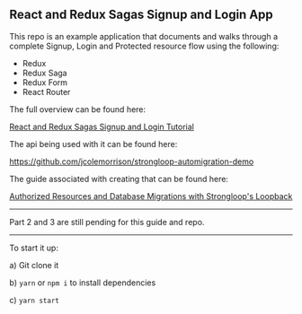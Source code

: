 ## React and Redux Sagas Signup and Login App

This repo is an example application that documents and walks through a complete Signup, Login and Protected resource flow using the following:

- Redux
- Redux Saga
- Redux Form
- React Router

The full overview can be found here:

[React and Redux Sagas Signup and Login Tutorial](http://start.jcolemorrison.com/react-and-redux-sagas-authentication-app-tutorial/)

The api being used with it can be found here:

https://github.com/jcolemorrison/strongloop-automigration-demo

The guide associated with creating that can be found here:

[Authorized Resources and Database Migrations with Strongloop's Loopback](http://start.jcolemorrison.com/authorized-resources-and-database-migrations-with-strongloops-loopback/)

---

Part 2 and 3 are still pending for this guide and repo.

---

To start it up:

a) Git clone it

b) `yarn` or `npm i` to install dependencies

c) `yarn start`

